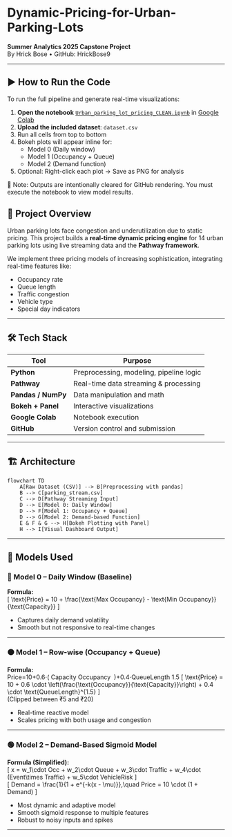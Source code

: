 # Dynamic-Pricing-for-Urban-Parking-Lots

**Summer Analytics 2025 Capstone Project**  
By Hrick Bose • GitHub: HrickBose9

---

## ▶️ How to Run the Code

To run the full pipeline and generate real-time visualizations:

1. **Open the notebook** [`Urban_parking_lot_pricing_CLEAN.ipynb`](./Urban_parking_lot_pricing_CLEAN.ipynb) in [Google Colab](https://colab.research.google.com/)
2. **Upload the included dataset**: `dataset.csv`
3. Run all cells from top to bottom
4. Bokeh plots will appear inline for:
   - Model 0 (Daily window)
   - Model 1 (Occupancy + Queue)
   - Model 2 (Demand function)
5. Optional: Right-click each plot → Save as PNG for analysis

📌 Note: Outputs are intentionally cleared for GitHub rendering. You must execute the notebook to view model results.


## 🧠 Project Overview

Urban parking lots face congestion and underutilization due to static pricing. This project builds a **real-time dynamic pricing engine** for 14 urban parking lots using live streaming data and the **Pathway framework**.  

We implement three pricing models of increasing sophistication, integrating real-time features like:
- Occupancy rate
- Queue length
- Traffic congestion
- Vehicle type
- Special day indicators

---
## 🛠️ Tech Stack

| Tool             | Purpose                                |
|------------------|----------------------------------------|
| **Python**       | Preprocessing, modeling, pipeline logic |
| **Pathway**      | Real-time data streaming & processing   |
| **Pandas / NumPy** | Data manipulation and math             |
| **Bokeh + Panel**| Interactive visualizations              |
| **Google Colab** | Notebook execution                      |
| **GitHub**       | Version control and submission          |

---

## 🏗️ Architecture

```mermaid
flowchart TD
    A[Raw Dataset (CSV)] --> B[Preprocessing with pandas]
    B --> C[parking_stream.csv]
    C --> D[Pathway Streaming Input]
    D --> E[Model 0: Daily Window]
    D --> F[Model 1: Occupancy + Queue]
    D --> G[Model 2: Demand-based Function]
    E & F & G --> H[Bokeh Plotting with Panel]
    H --> I[Visual Dashboard Output]
```

---

## 🔢 Models Used

### 🔷 Model 0 – Daily Window (Baseline)

**Formula:**  
\[
\text{Price} = 10 + \frac{\text{Max Occupancy} - \text{Min Occupancy}}{\text{Capacity}}
\]

- Captures daily demand volatility
- Smooth but not responsive to real-time changes

---

### 🟠 Model 1 – Row-wise (Occupancy + Queue)

**Formula:**  
Price=10+0.6⋅( 
Capacity
Occupancy
​
 )+0.4⋅QueueLength 
1.5
\[
\text{Price} = 10 + 0.6 \cdot \left(\frac{\text{Occupancy}}{\text{Capacity}}\right) + 0.4 \cdot \text{QueueLength}^{1.5}
\]  
(Clipped between ₹5 and ₹20)

- Real-time reactive model
- Scales pricing with both usage and congestion

---

### 🟢 Model 2 – Demand-Based Sigmoid Model

**Formula (Simplified):**  
\[
x = w_1\cdot Occ + w_2\cdot Queue + w_3\cdot Traffic + w_4\cdot (Event\times Traffic) + w_5\cdot VehicleRisk
\]  
\[
Demand = \frac{1}{1 + e^{-k(x - \mu)}},\quad Price = 10 \cdot (1 + Demand)
\]

- Most dynamic and adaptive model
- Smooth sigmoid response to multiple features
- Robust to noisy inputs and spikes

---
